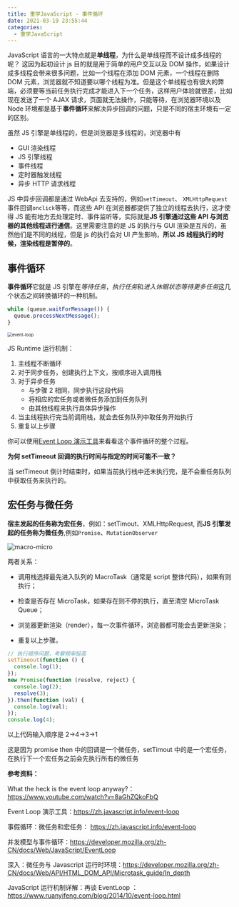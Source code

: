 ```yaml
---
title: 重学JavaScript - 事件循环
date: 2021-03-19 23:55:44
categories:
  - 重学JavaScript
---
```


JavaScript 语言的一大特点就是**单线程**，为什么是单线程而不设计成多线程的呢？ 这因为起初设计 js 目的就是用于简单的用户交互以及 DOM 操作，如果设计成多线程会带来很多问题，比如一个线程在添加 DOM 元素，一个线程在删除 DOM 元素，浏览器就不知道要以哪个线程为准。但是这个单线程也有很大的弊端，必须要等当前任务执行完成才能进入下一个任务，这样用户体验就很差，比如现在发送了一个 AJAX 请求，页面就无法操作，只能等待，在浏览器环境以及 Node 环境都是基于**事件循环**来解决异步回调的问题，只是不同的宿主环境有一定的区别。

虽然 JS 引擎是单线程的，但是浏览器是多线程的，浏览器中有

- GUI 渲染线程
- JS 引擎线程
- 事件线程
- 定时器触发线程
- 异步 HTTP 请求线程

JS 中异步回调都是通过 WebApi 去支持的，例如`setTimeout`、 `XMLHttpRequest` 事件回调`onclick`等等，而这些 API 在浏览器都提供了独立的线程去执行，这才使得 JS 能有地方去处理定时、事件监听等，实际就是**JS 引擎通过这些 API 与浏览器的其他线程进行通信**。这里需要注意的是 JS 的执行与 GUI 渲染是互斥的，虽然他们是不同的线程，但是 js 的执行会对 UI 产生影响，**所以 JS 线程执行的时候，渲染线程是暂停的**。

## 事件循环

**事件循环**它就是 JS 引擎在*等待任务*，*执行任务*和*进入休眠状态等待更多任务*这几个状态之间转换循环的一种机制。

```javascript
while (queue.waitForMessage()) {
  queue.processNextMessage();
}
```

<img src="../resource/event-loop1.png" alt="event-loop" style="zoom:67%;" />

JS Runtime 运行机制：

1. 主线程不断循环
2. 对于同步任务，创建执行上下文，按顺序进入调用栈
3. 对于异步任务
   - 与步骤 2 相同，同步执行这段代码
   - 将相应的宏任务或者微任务添加到任务队列
   - 由其他线程来执行具体异步操作
4. 当主线程执行完当前调用栈，就会去任务队列中取任务开始执行
5. 重复以上步骤

你可以使用[Event Loop 演示工具](https://zh.javascript.info/event-loop)来看看这个事件循环的整个过程。

**为何 setTimeout 回调的执行时间与指定的时间可能不一致？**

当 setTimeout 倒计时结束时，如果当前执行栈中还未执行完，是不会重任务队列中获取任务来执行的。

## 宏任务与微任务

**宿主发起的任务称为宏任务**，例如：setTimout、XMLHttpRequest, 而**JS 引擎发起的任务称为微任务**,例如`Promise`、`MutationObserver`

![macro-micro](../resource/event-loop2.png)

两者关系：

- 调用栈选择最先进入队列的 MacroTask（通常是 script 整体代码），如果有则执行；

- 检查是否存在 MicroTask，如果存在则不停的执行，直至清空 MicroTask Queue；

- 浏览器更新渲染（render），每一次事件循环，浏览器都可能会去更新渲染；

- 重复以上步骤。

```javascript
// 执行顺序问题，考察频率挺高
setTimeout(function () {
  console.log(1);
});
new Promise(function (resolve, reject) {
  console.log(2);
  resolve(3);
}).then(function (val) {
  console.log(val);
});
console.log(4);
```

以上代码输入顺序是 2->4->3->1

这是因为 promise then 中的回调是一个微任务，setTimout 中的是一个宏任务，在执行下一个宏任务之前会先执行所有的微任务

**参考资料：**

What the heck is the event loop anyway?：https://www.youtube.com/watch?v=8aGhZQkoFbQ

Event Loop 演示工具：https://zh.javascript.info/event-loop

事假循环：微任务和宏任务： https://zh.javascript.info/event-loop

并发模型与事件循环：https://developer.mozilla.org/zh-CN/docs/Web/JavaScript/EventLoop

深入：微任务与 Javascript 运行时环境：https://developer.mozilla.org/zh-CN/docs/Web/API/HTML_DOM_API/Microtask_guide/In_depth

JavaScript 运行机制详解：再谈 EventLoop ：https://www.ruanyifeng.com/blog/2014/10/event-loop.html
